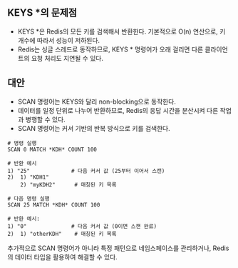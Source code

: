 ## KEYS *의 문제점

- KEYS *은 Redis의 모든 키를 검색해서 반환한다. 기본적으로 O(n) 연산으로, 키 개수에 따라서 성능이 저하된다.
- Redis는 싱글 스레드로 동작하므로, KEYS * 명령어가 오래 걸리면 다른 클라이언트의 요청 처리도 지연될 수 있다.

## 대안

- SCAN 명령어는 KEYS와 달리 non-blocking으로 동작한다.
- 데이터를 일정 단위로 나누어 반환하므로, Redis의 응답 시간을 분산시켜 다른 작업과 병행할 수 있다.
- SCAN 명령어는 커서 기반의 반복 방식으로 키를 검색한다.

```redis
# 명령 실행
SCAN 0 MATCH *KDH* COUNT 100

# 반환 예시
1) "25"             # 다음 커서 값 (25부터 이어서 스캔)
2)  1) "KDH1"
    2) "myKDH2"      # 매칭된 키 목록

# 다음 명령 실행
SCAN 25 MATCH *KDH* COUNT 100

# 반환 예시:
1) "0"              # 다음 커서 값 (0이면 스캔 완료)
2)  1) "otherKDH"    # 매칭된 키 목록
```

추가적으로 SCAN 명령어가 아니라 특정 패턴으로 네임스페이스를 관리하거나, Redis의 데이터 타입을 활용하여 해결할 수 있다.
